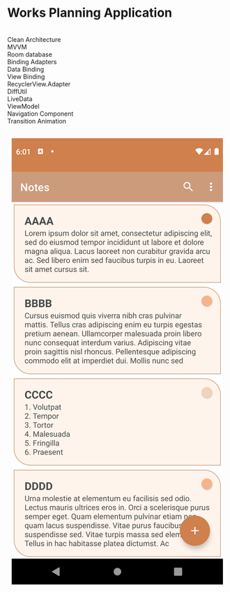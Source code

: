 # Works Planning Application
<br>
Clean Architecture<br>
MVVM<br>
Room database<br>
Binding Adapters<br>
Data Binding<br>
View Binding<br>
RecyclerView.Adapter<br>
DiffUtil<br>
LiveData<br>
ViewModel<br>
Navigation Component<br>
Transition Animation<br>

<br>
<p align="center">
<img src="assets/s01.png"/> <br>
</p><br>